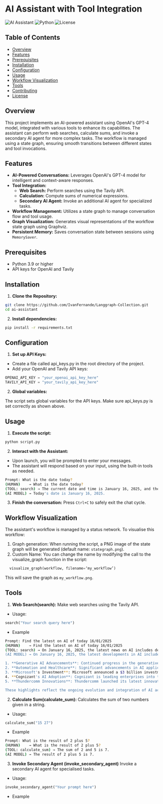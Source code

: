 # AI Assistant with Tool Integration

![AI Assistant](https://img.shields.io/badge/AI-Assistant-blue)
![Python](https://img.shields.io/badge/Python-3.9%2B-blue)
![License](https://img.shields.io/badge/License-Apache%202.0-blue)

## Table of Contents

- [Overview](#overview)
- [Features](#features)
- [Prerequisites](#prerequisites)
- [Installation](#installation)
- [Configuration](#configuration)
- [Usage](#usage)
- [Workflow Visualization](#workflow-visualization)
- [Tools](#tools)
- [Contributing](#contributing)
- [License](#license)

## Overview

This project implements an AI-powered assistant using OpenAI's GPT-4 model, integrated with various tools to enhance its capabilities. The assistant can perform web searches, calculate sums, and invoke a secondary AI agent for more complex tasks. The workflow is managed using a state graph, ensuring smooth transitions between different states and tool invocations.

## Features

- **AI-Powered Conversations:** Leverages OpenAI's GPT-4 model for intelligent and context-aware responses.
- **Tool Integration:**
  - **Web Search:** Perform searches using the Tavily API.
  - **Calculation:** Compute sums of numerical expressions.
  - **Secondary AI Agent:** Invoke an additional AI agent for specialized tasks.
- **Workflow Management:** Utilizes a state graph to manage conversation flow and tool usage.
- **Graph Visualization:** Generates visual representations of the workflow state graph using Graphviz.
- **Persistent Memory:** Saves conversation state between sessions using `MemorySaver`.

## Prerequisites

- Python 3.9 or higher
- API keys for OpenAI and Tavily

## Installation

1. **Clone the Repository:**

```bash
git clone https://github.com/IvanFernande/Langgraph-Collection.git
cd ai-assistant
```

2. **Install dependencies:**

```bash
pip install -r requirements.txt
```

## Configuration

1. **Set up API Keys:**

- Create a file called api_keys.py in the root directory of the project.
- Add your OpenAI and Tavily API keys:

```python
OPENAI_API_KEY = "your_openai_api_key_here"
TAVILY_API_KEY = "your_tavily_api_key_here"
```

2. **Global variables:**

The script sets global variables for the API keys. Make sure api_keys.py is set correctly as shown above.


## Usage

1. **Execute the script:**
```bash
python script.py
```

2. **Interact with the Assistant:**
- Upon launch, you will be prompted to enter your messages.
- The assistant will respond based on your input, using the built-in tools as needed.

```bash
Prompt: What is the date today?
(HUMAN)    → What is the date today?
(TOOL: search) → The current date and time is January 16, 2025, and the time is 19:08:29.
(AI MODEL) → Today's date is January 16, 2025.
```

3. **Finish the conversation:**
Press `Ctrl+C` to safely exit the chat cycle.

## Workflow Visualization
The assistant's workflow is managed by a status network. To visualise this workflow:

1. Graph generation:
   When running the script, a PNG image of the state graph will be generated (default name: `stategraph.png`).
2. Custom Name: You can change the name by modifying the call to the visualize_graph function in the script:
  ```python
    visualize_graph(workflow, filename=‘my_workflow’)
  ```
  This will save the graph as `my_workflow.png`.

## Tools
1. **Web Search(search):** Make web searches using the Tavily API.
- Usage:
```python
search("Your search query here")
```
- Example
```bash
Prompt: Find the latest on AI of today 16/01/2025
(HUMAN)    → Find the latest on AI of today 16/01/2025
(TOOL: search) → On January 16, 2025, the latest news on AI includes developments in Generative AI space, exciting AI advancements in automation, healthcare, and autonomous vehicles, Microsoft's $3 billion investment in India to boost AI and cloud services, Cognizant leading enterprises into the next generation of AI adoption with Neuro-R AI Multi-Agent Accelerator, and Thundercomm launching its latest innovations at CES 2025.
(AI MODEL) → On January 16, 2025, the latest developments in AI include:

1. **Generative AI Advancements**: Continued progress in the generative AI space, enhancing creativity and content creation.
2. **Automation and Healthcare**: Significant advancements in AI applications for automation and healthcare, improving efficiency and patient care.
3. **Microsoft's Investment**: Microsoft announced a $3 billion investment in India aimed at boosting AI and cloud services.
4. **Cognizant's AI Adoption**: Cognizant is leading enterprises into the next generation of AI adoption with its Neuro-R AI Multi-Agent Accelerator.
5. **Thundercomm Innovations**: Thundercomm launched its latest innovations at CES 2025, showcasing new AI technologies.

These highlights reflect the ongoing evolution and integration of AI across various sectors.
```

2. **Calculate Sum(calculate_sum):** Calculates the sum of two numbers given in a string.
- Usage:
```python
calculate_sum("15 27")
```
- Example
```bash
Prompt: What is the result of 2 plus 5?
(HUMAN)    → What is the result of 2 plus 5?
(TOOL: calculate_sum) → The sum of 2 and 5 is 7.
(AI MODEL) → The result of 2 plus 5 is 7.
```

3. **Invoke Secondary Agent (invoke_secondary_agent)** Invoke a secondary AI agent for specialised tasks.
- Usage:
```python
invoke_secondary_agent("Your prompt here")
```
- Example
```bash

```
